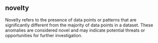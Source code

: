 ## novelty
Novelty refers to the presence of data points or patterns that are significantly different from the majority of data points in a dataset. These anomalies are considered novel and may indicate potential threats or opportunities for further investigation.

